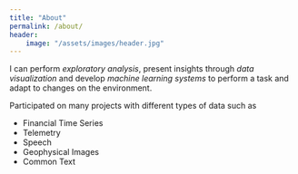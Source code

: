 ```yaml
---
title: "About"
permalink: /about/
header:
    image: "/assets/images/header.jpg"
---
```


I can perform *exploratory analysis*, present insights through *data visualization* and develop *machine learning systems* to perform a task and adapt to changes on the environment.

Participated on many projects with different types of data such as
  - Financial Time Series
  - Telemetry
  - Speech
  - Geophysical Images
  - Common Text
